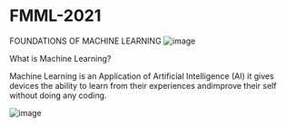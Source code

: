 # FMML-2021
FOUNDATIONS OF MACHINE LEARNING
![image](https://user-images.githubusercontent.com/66083579/153562815-2d778c69-dcdf-492d-a5e5-8cf259883029.png)

What is Machine Learning?

Machine Learning is an Application of Artificial Intelligence (AI) it gives devices the ability to learn from their experiences andimprove their self without doing any coding. 

![image](https://user-images.githubusercontent.com/66083579/153563637-fb3596dc-e00b-4bde-859a-6732050bd626.png)

